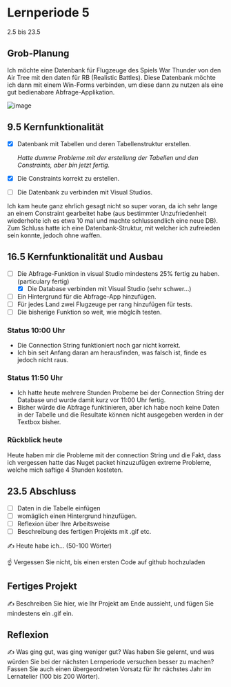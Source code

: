 # Lernperiode 5

2.5 bis 23.5

## Grob-Planung

Ich möchte eine Datenbank für Flugzeuge des Spiels War Thunder von den Air Tree mit den daten für RB (Realistic Battles).
Diese Datenbank möchte ich dann mit einem Win-Forms verbinden, um diese dann zu nutzen als eine gut bedienabare Abfrage-Applikation.

![image](https://github.com/user-attachments/assets/fce34f70-7ae7-47b6-ac05-59c870035dc0)


## 9.5 Kernfunktionalität

- [x] Datenbank mit Tabellen und deren Tabellenstruktur erstellen.
  
  _Hatte dumme Probleme mit der erstellung der Tabellen und den Constraints, aber bin jetzt fertig._
- [x] Die Constraints korrekt zu erstellen.
- [ ] Die Datenbank zu verbinden mit Visual Studios.

Ich kam heute ganz ehrlich gesagt nicht so super voran, da ich sehr lange an einem Constraint gearbeitet habe (aus bestimmter Unzufriedenheit wiederholte ich es etwa 10 mal und machte schlussendlich eine neue DB). Zum Schluss hatte ich eine Datenbank-Struktur, mit welcher ich zufreieden sein konnte, jedoch ohne waffen.


## 16.5 Kernfunktionalität und Ausbau

- [ ] Die Abfrage-Funktion in visual Studio mindestens 25% fertig zu haben.(particulary fertig)
  - [x] Die Database verbinden mit Visual Studio (sehr schwer...)
- [ ] Ein Hintergrund für die Abfrage-App hinzufügen.
- [ ] Für jedes Land zwei Flugzeuge per rang hinzufügen für tests.
- [ ] Die bisherige Funktion so weit, wie möglcih testen.

### Status 10:00 Uhr
 - Die Connection String funktioniert noch gar nicht korrekt.
 - Ich bin seit Anfang daran am herausfinden, was falsch ist, finde es jedoch nicht raus.
### Status 11:50 Uhr
- Ich hatte heute mehrere Stunden Probeme bei der Connection String der Database und wurde damit kurz vor 11:00 Uhr fertig.
- Bisher würde die Abfrage funktinieren, aber ich habe noch keine Daten in der Tabelle und die Resultate können nicht ausgegeben werden in der Textbox bisher.
### Rückblick heute
Heute haben mir die Probleme mit der connection String und die Fakt, dass ich vergessen hatte das Nuget packet hinzuzufügen extreme Probleme, welche mich saftige 4 Stunden kosteten.

## 23.5 Abschluss

- [ ] Daten in die Tabelle einfügen
- [ ] womäglich einen Hintergrund hinzufügen.
- [ ] Reflexion über Ihre Arbeitsweise
- [ ] Beschreibung des fertigen Projekts mit .gif etc.

✍️ Heute habe ich... (50-100 Wörter)

☝️ Vergessen Sie nicht, bis einen ersten Code auf github hochzuladen

## Fertiges Projekt

✍️ Beschreiben Sie hier, wie Ihr Projekt am Ende aussieht, und fügen Sie mindestens ein .gif ein.

## Reflexion

✍️ Was ging gut, was ging weniger gut? Was haben Sie gelernt, und was würden Sie bei der nächsten Lernperiode versuchen besser zu machen? Fassen Sie auch einen übergeordneten Vorsatz für Ihr nächstes Jahr im Lernatelier (100 bis 200 Wörter).
